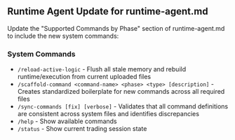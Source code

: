 ## Runtime Agent Update for runtime-agent.md

Update the "Supported Commands by Phase" section of runtime-agent.md to include the new system commands:

### System Commands
- `/reload-active-logic` - Flush all stale memory and rebuild runtime/execution from current uploaded files
- `/scaffold-command <command-name> <phase> <type> [description]` - Creates standardized boilerplate for new commands across all required files
- `/sync-commands [fix] [verbose]` - Validates that all command definitions are consistent across system files and identifies discrepancies
- `/help` - Show available commands
- `/status` - Show current trading session state